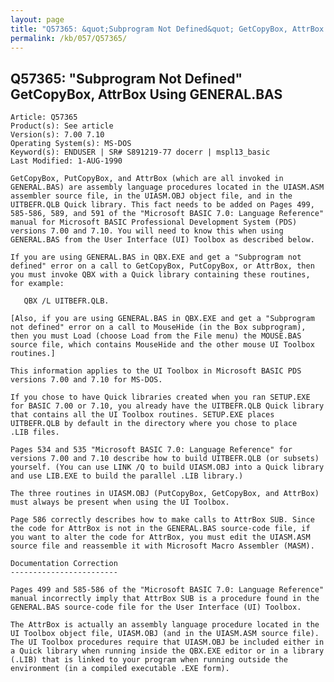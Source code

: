 ```yaml
---
layout: page
title: "Q57365: &quot;Subprogram Not Defined&quot; GetCopyBox, AttrBox Using GENERAL.BAS"
permalink: /kb/057/Q57365/
---
```


## Q57365: &quot;Subprogram Not Defined&quot; GetCopyBox, AttrBox Using GENERAL.BAS

	Article: Q57365
	Product(s): See article
	Version(s): 7.00 7.10
	Operating System(s): MS-DOS
	Keyword(s): ENDUSER | SR# S891219-77 docerr | mspl13_basic
	Last Modified: 1-AUG-1990
	
	GetCopyBox, PutCopyBox, and AttrBox (which are all invoked in
	GENERAL.BAS) are assembly language procedures located in the UIASM.ASM
	assembler source file, in the UIASM.OBJ object file, and in the
	UITBEFR.QLB Quick library. This fact needs to be added on Pages 499,
	585-586, 589, and 591 of the "Microsoft BASIC 7.0: Language Reference"
	manual for Microsoft BASIC Professional Development System (PDS)
	versions 7.00 and 7.10. You will need to know this when using
	GENERAL.BAS from the User Interface (UI) Toolbox as described below.
	
	If you are using GENERAL.BAS in QBX.EXE and get a "Subprogram not
	defined" error on a call to GetCopyBox, PutCopyBox, or AttrBox, then
	you must invoke QBX with a Quick library containing these routines,
	for example:
	
	   QBX /L UITBEFR.QLB.
	
	[Also, if you are using GENERAL.BAS in QBX.EXE and get a "Subprogram
	not defined" error on a call to MouseHide (in the Box subprogram),
	then you must Load (choose Load from the File menu) the MOUSE.BAS
	source file, which contains MouseHide and the other mouse UI Toolbox
	routines.]
	
	This information applies to the UI Toolbox in Microsoft BASIC PDS
	versions 7.00 and 7.10 for MS-DOS.
	
	If you chose to have Quick libraries created when you ran SETUP.EXE
	for BASIC 7.00 or 7.10, you already have the UITBEFR.QLB Quick library
	that contains all the UI Toolbox routines. SETUP.EXE places
	UITBEFR.QLB by default in the directory where you chose to place
	.LIB files.
	
	Pages 534 and 535 "Microsoft BASIC 7.0: Language Reference" for
	versions 7.00 and 7.10 describe how to build UITBEFR.QLB (or subsets)
	yourself. (You can use LINK /Q to build UIASM.OBJ into a Quick library
	and use LIB.EXE to build the parallel .LIB library.)
	
	The three routines in UIASM.OBJ (PutCopyBox, GetCopyBox, and AttrBox)
	must always be present when using the UI Toolbox.
	
	Page 586 correctly describes how to make calls to AttrBox SUB. Since
	the code for AttrBox is not in the GENERAL.BAS source-code file, if
	you want to alter the code for AttrBox, you must edit the UIASM.ASM
	source file and reassemble it with Microsoft Macro Assembler (MASM).
	
	Documentation Correction
	------------------------
	
	Pages 499 and 585-586 of the "Microsoft BASIC 7.0: Language Reference"
	manual incorrectly imply that AttrBox SUB is a procedure found in the
	GENERAL.BAS source-code file for the User Interface (UI) Toolbox.
	
	The AttrBox is actually an assembly language procedure located in the
	UI Toolbox object file, UIASM.OBJ (and in the UIASM.ASM source file).
	The UI Toolbox procedures require that UIASM.OBJ be included either in
	a Quick library when running inside the QBX.EXE editor or in a library
	(.LIB) that is linked to your program when running outside the
	environment (in a compiled executable .EXE form).
